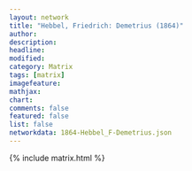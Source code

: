 ```yaml
---
layout: network
title: "Hebbel, Friedrich: Demetrius (1864)"
author:
description:
headline:
modified:
category: Matrix
tags: [matrix]
imagefeature: 
mathjax: 
chart: 
comments: false
featured: false
list: false
networkdata: 1864-Hebbel_F-Demetrius.json
---
```

{% include matrix.html %}
